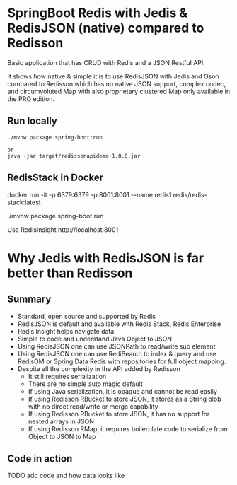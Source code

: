 # SpringBoot Redis with Jedis & RedisJSON (native) compared to Redisson

Basic application that has CRUD with Redis and a JSON Restful API.

It shows how native & simple it is to use RedisJSON with Jedis and Gson
compared to Redisson which has no native JSON support, complex codec, and circumvoluted Map with also proprietary clustered Map only available in the PRO edition.


## Run locally


```
./mvnw package spring-boot:run

or 
java -jar target/redissonapidemo-1.0.0.jar
```


## RedisStack in Docker

docker run -it -p 6379:6379 -p 8001:8001 --name redis1 redis/redis-stack:latest

./mvnw package spring-boot:run

Use RedisInsight http://localhost:8001


# Why Jedis with RedisJSON is far better than Redisson

## Summary
- Standard, open source and supported by Redis
- RedisJSON is default and available with Redis Stack, Redis Enterprise
- Redis Insight helps navigate data
- Simple to code and understand Java Object to JSON
- Using RedisJSON one can use JSONPath to read/write sub element
- Using RedisJSON one can use RediSearch to index & query and use RedisOM or Spring Data Redis with repositories for full object mapping.
- Despite all the complexity in the API added by Redisson
    - It still requires serialization
    - There are no simple auto magic default
    - If using Java serialization, it is opaque and cannot be read easily
    - If using Redisson RBucket to store JSON, it stores as a String blob with no direct read/write or merge capability
    - If using Redisson RBucket to store JSON, it has no support for nested arrays in JSON
    - If using Redisson RMap, it requires boilerplate code to serialize from Object to JSON to Map

## Code in action

TODO add code and how data looks like


